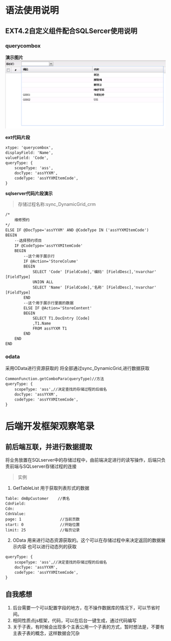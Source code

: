 # 语法使用说明
## EXT4.2自定义组件配合SQLSercer使用说明
### querycombox
**演示图片**
![querycombox演示图片](笔记_files/1.png)

**ext代码片段**
```
xtype: 'querycombox',
displayField: 'Name',
valueField: 'Code',
queryType: {
	scopeType: 'ass',
	docType: 'assYYXM',
	codeType: 'assYYXMItemCode',
}
```
**sqlserver代码片段演示**
>存储过程名称:sync_DynamicGrid_crm
```
/*
	维修预约
*/
ELSE IF @DocType='assYYXM' AND @CodeType IN ('assYYXMItemCode')
BEGIN
	--选择预约项目
	IF @CodeType='assYYXMItemCode'
	BEGIN
		--这个用于展示行
		IF @Action='StoreColume'
		BEGIN
			SELECT 'Code' [FieldCode],'编码' [FieldDesc],'nvarchar' [FieldType] 
			UNION ALL
			SELECT 'Name' [FieldCode],'名称' [FieldDesc],'nvarchar' [FieldType] 
		END
		--这个用于展示行里面的数据
		ELSE IF @Action='StoreContent'
		BEGIN
			SELECT T1.DocEntry [Code]
			,T1.Name
			FROM assYYXM T1
		END
	END
END
```
### odata
采用OData进行资源获取的
将全部通过sync_DynamicGrid,进行数据获取
```
CommonFunction.getComboPara(queryType)//方法
queryType: {
	scopeType: 'ass',//决定查找的存储过程的后缀名
	docType: 'assYYXM',
	codeType: 'assYYXMItemCode',
}
```
# 后端开发框架观察笔录
## 前后端互联，并进行数据提取
将业务放置在SQLserver中的存储过程中，由前端决定进行的读写操作，后端只负责前端与SQLserver存储过程的连接
> 实例
1. GetTableList
	用于获取列表形式的数据
``` //所需要的参数
Table: dmBpCustomer    //表名
CdnField: 
Cdn: 
CdnValue: 
page: 1					//当前页数
start: 0				//开始位置	
limit: 25				//每页记录
```
2. OData
	用来进行动态资源获取的。这个可以在存储过程中来决定返回的数据展示内容
	也可以进行动态列的获取
```
queryType: {
	scopeType: 'ass',//决定查找的存储过程的后缀名
	docType: 'assYYXM',
	codeType: 'assYYXMItemCode',
}
```
## 自我感想
1. 后台需要一个可以配置字段的地方，在不操作数据库的情况下，可以节省时间。
2. 相同性质点js框架，代码，可以在后台一键生成，通过代码编写
3. 关于子表，有时候会出现多个主表公用一个子表的方式，暂时想法是，不要有主表子表的概念，这样数据会冗杂




